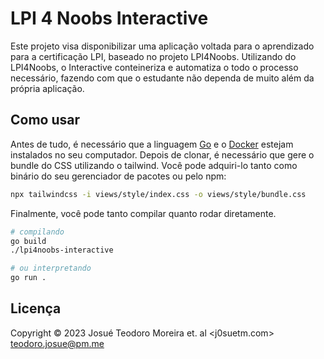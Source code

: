 # LPI 4 Noobs Interactive

Este projeto visa disponibilizar uma aplicação voltada para o aprendizado para a certificação LPI, baseado no projeto LPI4Noobs. Utilizando do LPI4Noobs, o Interactive conteineriza e automatiza o todo o processo necessário, fazendo com que o estudante não dependa de muito além da própria aplicação.

## Como usar

Antes de tudo, é necessário que a linguagem [Go](https://go.dev/dl/) e o [Docker](https://www.docker.com/) estejam instalados no seu computador. Depois de clonar, é necessário que gere o bundle do CSS utilizando o tailwind. Você pode adquiri-lo tanto como binário do seu gerenciador de pacotes ou pelo npm:

```sh
npx tailwindcss -i views/style/index.css -o views/style/bundle.css
```

Finalmente, você pode tanto compilar quanto rodar diretamente.

```sh
# compilando
go build
./lpi4noobs-interactive

# ou interpretando
go run .
```

## Licença

Copyright © 2023 Josué Teodoro Moreira et. al <j0suetm.com> <teodoro.josue@pm.me>
